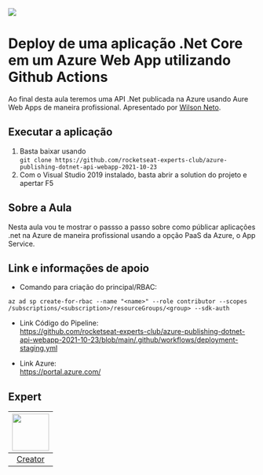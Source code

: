 <img src="https://storage.googleapis.com/golden-wind/experts-club/capa-github.svg" />

# Deploy de uma aplicação .Net Core em um Azure Web App utilizando Github Actions

Ao final desta aula teremos uma API .Net publicada na Azure usando Aure Web Apps de maneira profissional. Apresentado por [Wilson Neto][1].

## Executar a aplicação

1. Basta baixar usando <br />`git clone https://github.com/rocketseat-experts-club/azure-publishing-dotnet-api-webapp-2021-10-23`
3. Com o Visual Studio 2019 instalado, basta abrir a solution do projeto e apertar F5

## Sobre a Aula

Nesta aula vou te mostrar o passso a passo sobre como públicar aplicações .net na Azure de maneira profissional usando a opção PaaS da Azure, o App Service.

## Link e informações de apoio

- Comando para criação do principal/RBAC:

```
az ad sp create-for-rbac --name "<name>" --role contributor --scopes /subscriptions/<subscription>/resourceGroups/<group> --sdk-auth
```

- Link Código do Pipeline:<br />
https://github.com/rocketseat-experts-club/azure-publishing-dotnet-api-webapp-2021-10-23/blob/main/.github/workflows/deployment-staging.yml

- Link Azure:<br />
https://portal.azure.com/

## Expert

| [<img src="https://github.com/wilsonneto-dev.png" width="75px;"/>][1] |
| :-: |
|[Creator][1]|


[1]: https://www.twitch.tv/wilsonnetodev
